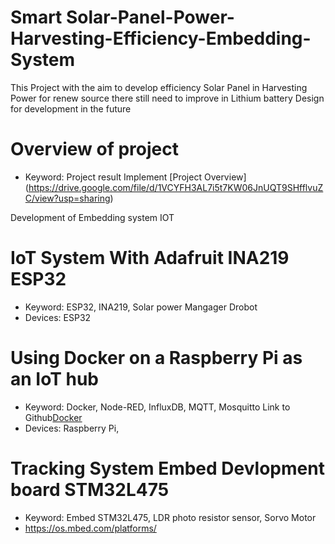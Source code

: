 # Smart Solar-Panel-Power-Harvesting-Efficiency-Embedding-System
This Project with the aim to develop efficiency Solar Panel in Harvesting Power for renew source 
there still need to improve in Lithium battery Design for development in the future 
# Overview of project 
- Keyword: Project result Implement [Project Overview] (https://drive.google.com/file/d/1VCYFH3AL7i5t7KW06JnUQT9SHfflvuZC/view?usp=sharing)

Development of Embedding system IOT 

# IoT System With Adafruit INA219 ESP32
- Keyword: ESP32, INA219, Solar power Mangager Drobot
- Devices: ESP32

# Using Docker on a Raspberry Pi as an IoT hub

- Keyword: Docker, Node-RED, InfluxDB, MQTT, Mosquitto 
Link to Github[Docker](https://github.com/gcgarner/IOTstack)
- Devices: Raspberry Pi,

# Tracking System Embed Devlopment board STM32L475
- Keyword: Embed STM32L475, LDR photo resistor sensor, Sorvo Motor
- https://os.mbed.com/platforms/
